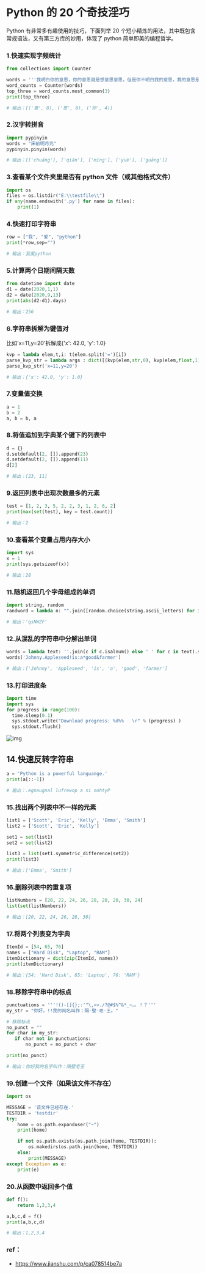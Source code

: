 # Python 的 20 个奇技淫巧

Python 有非常多有趣使用的技巧，下面列举 20 个短小精炼的用法，其中既包含常规语法，又有第三方库的妙用，体现了 python 简单即美的编程哲学。

### 1.快速实现字频统计

```python
from collections import Counter

words = '''我明白你的意思，你的意思就是想意思意思，但是你不明白我的意思，我的意思是你不用意思意思。'''
word_counts = Counter(words)
top_three = word_counts.most_common(3)
print(top_three)

# 输出：[('意', 8), ('思', 8), ('你', 4)]
```

### 2.汉字转拼音

```python
import pypinyin
words = "床前明月光"
pypinyin.pinyin(words)

# 输出：[['chuáng'], ['qián'], ['míng'], ['yuè'], ['guāng']]
```

### 3.查看某个文件夹里是否有 python 文件（或其他格式文件）

```python
import os
files = os.listdir("E:\\testfile\\")
if any(name.endswith('.py') for name in files):
    print(1)
```

### 4.快速打印字符串

```python
row = ["我", "爱", "python"]
print(*row,sep="")

# 输出：我爱python
```

### 5.计算两个日期间隔天数

```python
from datetime import date
d1 = date(2020,1,1)
d2 = date(2020,9,13)
print(abs(d2-d1).days)

# 输出：256
```

### 6.字符串拆解为键值对

比如'x=11,y=20'拆解成{'x': 42.0, 'y': 1.0}

```python
kvp = lambda elem,t,i: t(elem.split('=')[i])
parse_kvp_str = lambda args : dict([(kvp(elem,str,0), kvp(elem,float,1)) for elem in args.split(',')])
parse_kvp_str('x=11,y=20')

# 输出：{'x': 42.0, 'y': 1.0}
```

### 7.变量值交换

```python
a = 1
b = 2
a, b = b, a
```

### 8.将值追加到字典某个键下的列表中

```python
d = {}
d.setdefault(2, []).append(23)
d.setdefault(2, []).append(11)
d[2]

# 输出：[23, 11]
```

### 9.返回列表中出现次数最多的元素

```python
test = [1, 2, 3, 5, 2, 2, 3, 1, 2, 6, 2]
print(max(set(test), key = test.count))

# 输出：2
```

### 10.查看某个变量占用内存大小

```python
import sys
x = 1
print(sys.getsizeof(x))

# 输出：28
```

### 11.随机返回几个字母组成的单词

```python
import string, random
randword = lambda n: "".join([random.choice(string.ascii_letters) for i in range(n)])

# 输出：'qsNWZF'
```

### 12.从混乱的字符串中分解出单词

```python
words = lambda text: ''.join(c if c.isalnum() else ' ' for c in text).split()
words('Johnny.Appleseed!is:a*good&farmer')

# 输出：['Johnny', 'Appleseed', 'is', 'a', 'good', 'farmer']
```

### 13.打印进度条

```python
import time
import sys
for progress in range(100):
  time.sleep(0.1)
  sys.stdout.write("Download progress: %d%%   \r" % (progress) )
  sys.stdout.flush()
```

![img](https:////upload-images.jianshu.io/upload_images/13723999-1b6ae805b82d7dc9.gif?imageMogr2/auto-orient/strip|imageView2/2/w/652/format/webp)

## 14.快速反转字符串

```python
a = 'Python is a powerful languange.'
print(a[::-1])

# 输出：.egnaugnal lufrewop a si nohtyP
```

### 15.找出两个列表中不一样的元素

```python
list1 = ['Scott', 'Eric', 'Kelly', 'Emma', 'Smith']
list2 = ['Scott', 'Eric', 'Kelly']

set1 = set(list1)
set2 = set(list2)

list3 = list(set1.symmetric_difference(set2))
print(list3)

# 输出：['Emma', 'Smith']
```

### 16.删除列表中的重复项

```python
listNumbers = [20, 22, 24, 26, 28, 28, 20, 30, 24]
list(set(listNumbers))

# 输出：[20, 22, 24, 26, 28, 30]
```

### 17.将两个列表变为字典

```python
ItemId = [54, 65, 76]
names = ["Hard Disk", "Laptop", "RAM"]
itemDictionary = dict(zip(ItemId, names))
print(itemDictionary)

# 输出：{54: 'Hard Disk', 65: 'Laptop', 76: 'RAM'}
```

### 18.移除字符串中的标点

```python
punctuations = '''!()-[]{};:'"\,<>./?@#$%^&*_~，。！？'''
my_str = "你好，!!我的网名叫作：隔-壁-老-王。"

# 移除标点
no_punct = ""
for char in my_str:
   if char not in punctuations:
       no_punct = no_punct + char

print(no_punct)

# 输出：你好我的名字叫作：隔壁老王
```

### 19.创建一个文件（如果该文件不存在）

```python
import os

MESSAGE = '该文件已经存在.'
TESTDIR = 'testdir'
try:
    home = os.path.expanduser("~")
    print(home)

    if not os.path.exists(os.path.join(home, TESTDIR)):
        os.makedirs(os.path.join(home, TESTDIR))
    else:
        print(MESSAGE)
except Exception as e:
    print(e)
```

### 20.从函数中返回多个值

```python
def f():
    return 1,2,3,4

a,b,c,d = f()
print(a,b,c,d)

# 输出：1,2,3,4
```

### ref：

- https://www.jianshu.com/p/ca078514be7a
